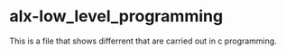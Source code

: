 # alx-low_level_programming
This is a file that shows differrent that are carried out in c programming.
